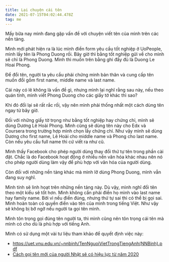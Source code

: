 ```yaml
---
title: Lại chuyện cái tên
date: 2021-07-15T04:02:44.478Z
tag: me
---
```

Mấy bữa nay mình đang gặp vấn đề với chuyện viết tên của mình trên các nền tảng.

Mình mới phát hiện ra là lúc mình điền form yêu cầu tốt nghiệp ở UoPeople, mình lấy tên là Phong Duong rồi. Bây giờ thì bằng tốt nghiệp gửi về cho mình sẽ chỉ là Phong Duong. Mình thì muốn trên bằng ghi đầy đủ là Duong Le Hoai Phong.

Để đổi tên, người ta yêu cầu phải chứng minh bản thân và cung cấp tên muốn đổi gồm first name, middle name và last name.

Cái này có lẽ không là vấn đề gì, nhưng mình lại nghĩ rằng sau này, nếu theo quán tính, mình viết Phong Duong cho các giấy tờ khác thì sao?

Khi đó đổi lại sẽ rất rắc rối, vậy nên mình phải thống nhất một cách dùng tên ngay từ bây giờ.

Đối với những giấy tờ trọng như bằng tốt nghiệp hay chứng chỉ, mình sẽ dùng Dương Lê Hoài Phong. Mình cũng sẽ dùng tên này cho Edx và Coursera trong trường hợp mình chọn lấy chứng chỉ. Như vậy mình sẽ dùng Dương cho first name, Lê Hoài cho middle name và Phong cho last name. Còn nếu yêu cầu full name thì cứ viết ra như cũ.

Mình thấy Facebook cho phép người dùng thay đổi thứ tự tên trong phần cài đặt. Chắc là do Facebook hoạt động ở nhiều nền văn hóa khác nhau nên nó cho phép người dùng làm vậy để phù hợp với văn hóa của người dùng.

Còn đối với những nền tảng khác mà mình lỡ dùng Phong Duong, mình vẫn đang suy nghĩ.

Mình tính sẽ linh hoạt trên những nền tảng này. Dù vậy, mình nghĩ đổi tên theo một kiểu sẽ tốt hơn. Mình không cần phải điền họ mình vào last name hay family name. Bởi vì nếu điền đúng, nhưng thứ tự sai thì có thể bị gọi sai. Mình hoàn toàn có quyền điền vào tên của mình trong tiếng Việt. Như vậy sẽ không bị bỡ ngỡ nếu người ta gọi tên mình. 

Mình tôn trọng gọi đúng tên người ta, thì mình cũng nên tôn trọng cái tên mà mình có cho dù là phù hợp với tiếng Anh.

Mình có sử dụng một vài tư liệu tham khảo để quyết định việc này:

* <https://uet.vnu.edu.vn/~nnbinh/TenNguoiVietTrongTiengAnh(NNBinh).pdf>
* [Cách gọi tên mới của người Nhật sẽ có hiệu lực từ năm 2020](https://nhandan.vn/tin-tuc-the-gioi/cach-goi-ten-moi-cua-nguoi-nhat-se-co-hieu-luc-tu-nam-2020-376724)